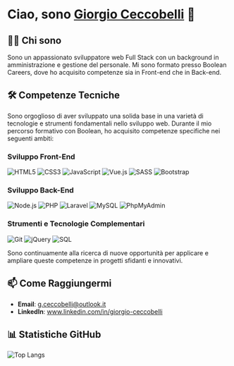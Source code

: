 # Ciao, sono [Giorgio Ceccobelli]() 👋

## 👨‍💻 Chi sono
Sono un appassionato sviluppatore web Full Stack con un background in amministrazione e gestione del personale. Mi sono formato presso Boolean Careers, dove ho acquisito competenze sia in Front-end che in Back-end.

## 🛠 Competenze Tecniche

Sono orgoglioso di aver sviluppato una solida base in una varietà di tecnologie e strumenti fondamentali nello sviluppo web. Durante il mio percorso formativo con Boolean, ho acquisito competenze specifiche nei seguenti ambiti:

### Sviluppo Front-End
![HTML5](https://img.shields.io/badge/-HTML5-E34F26?style=flat&logo=html5&logoColor=white)
![CSS3](https://img.shields.io/badge/-CSS3-1572B6?style=flat&logo=css3)
![JavaScript](https://img.shields.io/badge/-JavaScript-F7DF1E?style=flat&logo=javascript&logoColor=black)
![Vue.js](https://img.shields.io/badge/-Vue.js-4FC08D?style=flat&logo=vuedotjs&logoColor=white)
![SASS](https://img.shields.io/badge/-SASS-CC6699?style=flat&logo=sass&logoColor=white)
![Bootstrap](https://img.shields.io/badge/-Bootstrap-563D7C?style=flat&logo=bootstrap)

### Sviluppo Back-End
![Node.js](https://img.shields.io/badge/-Node.js-339933?style=flat&logo=nodedotjs&logoColor=white)
![PHP](https://img.shields.io/badge/-PHP-777BB4?style=flat&logo=php)
![Laravel](https://img.shields.io/badge/-Laravel-FF2D20?style=flat&logo=laravel&logoColor=white)
![MySQL](https://img.shields.io/badge/-MySQL-4479A1?style=flat&logo=mysql&logoColor=white)
![PhpMyAdmin](https://img.shields.io/badge/-phpMyAdmin-6C78AF?style=flat&logo=phpmyadmin&logoColor=white)

### Strumenti e Tecnologie Complementari
![Git](https://img.shields.io/badge/-Git-F05032?style=flat&logo=git&logoColor=white)
![jQuery](https://img.shields.io/badge/-jQuery-0769AD?style=flat&logo=jquery&logoColor=white)
![SQL](https://img.shields.io/badge/-SQL-336791?style=flat&logo=postgresql&logoColor=white)

Sono continuamente alla ricerca di nuove opportunità per applicare e ampliare queste competenze in progetti sfidanti e innovativi.

<!--
## 📌 Progetti in Evidenza
(Elenco di alcuni dei tuoi progetti con una breve descrizione, tecnologie utilizzate, e link al repository)

<!-- ### Progetto 1: [Nome del Progetto]
- **Descrizione**: [Breve descrizione del progetto]
- **Tecnologie Utilizzate**: [Tecnologie impiegate]
- **Link al Repository**: [URL del repository]

### Progetto 2: [Nome del Progetto]
- **Descrizione**: [Breve descrizione del progetto]
- **Tecnologie Utilizzate**: [Tecnologie impiegate]
- **Link al Repository**: [URL del repository]
-->
## 📫 Come Raggiungermi
- **Email**: g.ceccobelli@outlook.it
- **LinkedIn**: www.linkedin.com/in/giorgio-ceccobelli

## 📊 Statistiche GitHub
![Top Langs](https://github-readme-stats.vercel.app/api/top-langs/?username=GioGio4&layout=donut)

<!-- 
## 🌱 Sto Imparando
- [Tecnologie o argomenti che stai attualmente studiando/imparando]


> "Citazione che ti rappresenta o che ti ispira" - Autore
-->

<!--
**GioGio4/GioGio4** is a ✨ _special_ ✨ repository because its `README.md` (this file) appears on your GitHub profile.

Here are some ideas to get you started:

- 🔭 I’m currently working on ...
- 🌱 I’m currently learning ...
- 👯 I’m looking to collaborate on ...
- 🤔 I’m looking for help with ...
- 💬 Ask me about ...
- 📫 How to reach me: ...
- 😄 Pronouns: ...
- ⚡ Fun fact: ...
-->
